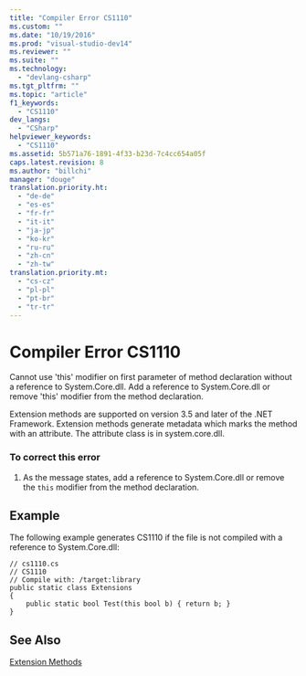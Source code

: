 ```yaml
---
title: "Compiler Error CS1110"
ms.custom: ""
ms.date: "10/19/2016"
ms.prod: "visual-studio-dev14"
ms.reviewer: ""
ms.suite: ""
ms.technology: 
  - "devlang-csharp"
ms.tgt_pltfrm: ""
ms.topic: "article"
f1_keywords: 
  - "CS1110"
dev_langs: 
  - "CSharp"
helpviewer_keywords: 
  - "CS1110"
ms.assetid: 5b571a76-1891-4f33-b23d-7c4cc654a05f
caps.latest.revision: 8
ms.author: "billchi"
manager: "douge"
translation.priority.ht: 
  - "de-de"
  - "es-es"
  - "fr-fr"
  - "it-it"
  - "ja-jp"
  - "ko-kr"
  - "ru-ru"
  - "zh-cn"
  - "zh-tw"
translation.priority.mt: 
  - "cs-cz"
  - "pl-pl"
  - "pt-br"
  - "tr-tr"
---
```

# Compiler Error CS1110
Cannot use 'this' modifier on first parameter of method declaration without a reference to System.Core.dll. Add a reference to System.Core.dll or remove 'this' modifier from the method declaration.  
  
 Extension methods are supported on version 3.5 and later of the .NET Framework. Extension methods generate metadata which marks the method with an attribute. The attribute class is in system.core.dll.  
  
### To correct this error  
  
1.  As the message states, add a reference to System.Core.dll or remove the `this` modifier from the method declaration.  
  
## Example  
 The following example generates CS1110 if the file is not compiled with a reference to System.Core.dll:  
  
```  
// cs1110.cs  
// CS1110  
// Compile with: /target:library  
public static class Extensions  
{  
    public static bool Test(this bool b) { return b; }  
}  
```  
  
## See Also  
 [Extension Methods](../Topic/Extension%20Methods%20\(C%23%20Programming%20Guide\).md)